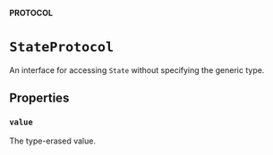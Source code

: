 **PROTOCOL**

# `StateProtocol`

An interface for accessing `State` without specifying the generic type.

## Properties
### `value`

The type-erased value.
